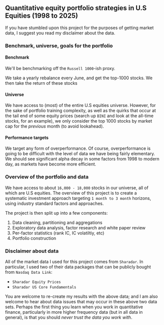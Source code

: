 ## Quantitative equity portfolio strategies in U.S Equities (1998 to 2025)

If you have stumbled upon this project for the purposes of getting market data, I suggest you read my disclaimer about the data. 

### Benchmark, universe, goals for the portfolio

#### Benchmark

We'll be benchmarking off the `Russell 1000`-ish proxy.

We take a yearly rebalance every June, and get the top-1000 stocks. We then take the return of these stocks

#### Universe

We have access to (most) of the entire U.S equities universe. However, for the sake of portfolio training complexity, as well as the quirks that occur at the tail end of some equity prices (search up `BINI` and look at the all-time stocks, for an example), we only consider the top 1000 stocks by market cap for the *previous* month (to avoid lookahead).

#### Performance targets

We target any form of overperformance. Of course, overperformance is going to be difficult with the level of data we have being fairly elementary. We should see significant alpha decay in some factors from 1998 to modern day, as markets have become more efficient.

### Overview of the portfolio and data

We have access to about `16,000 - 18,000` stocks in our universe, all of which are U.S equities. The overview of this project is to create a systematic investment approach targeting `1 month to 3 month` horizons, using industry standard factors and approaches.

The project is then split up into a few components:
1. Data cleaning, partitioning and aggregations
2. Exploratory data analysis, factor research and white paper review
3. Per-factor statistics (rank IC, IC volatiltiy, etc)
4. Portfolio construction

### Disclaimer about data

All of the market data I used for this project comes from `Sharadar`. In particular, I used two of their data packages that can be publicly bought from `Nasdaq Data Link`:

- `Sharadar Equity Prices`
- `Sharadar US Core Fundamentals`

You are welcome to re-create my results with the above data; and I am also welcome to hear about data issues that may occur in these above two data sets. Perhaps the first thing you learn when you work in quantitative finance, particularly in more higher frequency data (but in all data in general), is that you should *never trust the data you work with*.